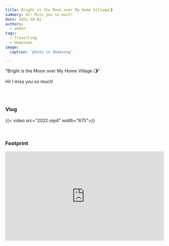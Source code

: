 ```yaml
---
title: Bright is the Moon over My Home Village🌖
summary: Hi! Miss you so much!
date: 2022-10-02
authors:
  - admin
tags:
  - Travelling
  - Hometown
image:
  caption: 'photo in Shaoxing'

---
```



"Bright is the Moon over My Home Village.🌖"<br />
<br />
Hi! I miss you so much!<br />

<br />
<br />

### Vlog

 {{< video src="2022.mp4" width="675">}}

<br />

### Footprint
<div style="position:relative; padding-bottom:56.25%; height:0; overflow:hidden; max-width:100%;">
  <iframe 
    src="https://www.google.com/maps/d/u/0/embed?mid=1ttARfWZ1BXOc0bj7E11OWvaLzrF_cos&ehbc=2E312F" 
    style="position:absolute; top:0; left:0; width:100%; height:100%; border:0;"
    allowfullscreen=""
    loading="lazy">
  </iframe>
</div>